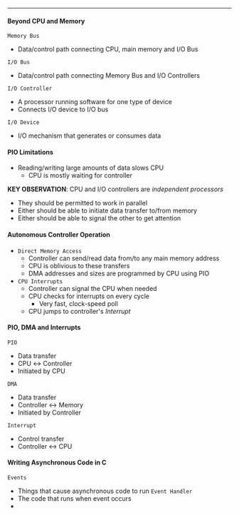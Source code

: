 ***
#### Beyond CPU and Memory
`Memory Bus`
* Data/control path connecting CPU, main memory and I/O Bus

`I/O Bus`
* Data/control path connecting Memory Bus and I/O Controllers

`I/O Controller`
* A processor running software for one type of device
* Connects I/O device to I/O bus

`I/O Device`
* I/O mechanism that generates or consumes data
#### PIO Limitations
* Reading/writing large amounts of data slows CPU
	* CPU is mostly waiting for controller

**KEY OBSERVATION**: CPU and I/O controllers are *independent processors*
* They should be permitted to work in parallel
* Either should be able to initiate data transfer to/from memory
* Either should be able to signal the other to get attention

#### Autonomous Controller Operation
* `Direct Memory Access`
	* Controller can send/read data from/to any main memory address
	* CPU is oblivious to these transfers
	* DMA addresses and sizes are programmed by CPU using PIO
* `CPU Interrupts`
	* Controller can signal the CPU when needed
	* CPU checks for interrupts on every cycle
		* Very fast, clock-speed poll
	* CPU jumps to controller's *Interrupt*

#### PIO, DMA and Interrupts
`PIO`
* Data transfer
* CPU $\leftrightarrow$ Controller
* Initiated by CPU

`DMA`
* Data transfer
* Controller $\leftrightarrow$ Memory
* Initiated by Controller

`Interrupt`
* Control transfer
* Controller $\leftrightarrow$ CPU

#### Writing Asynchronous Code in C
`Events`
* Things that cause asynchronous code to run
`Event Handler`
* The code that runs when event occurs
* 
